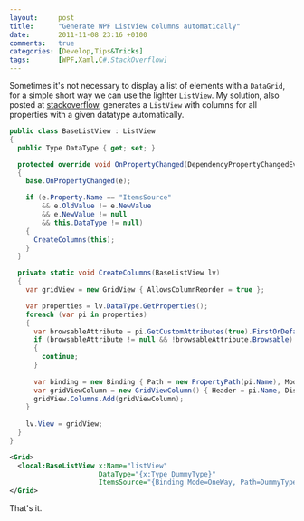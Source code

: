 ```yaml
---
layout:     post
title:      "Generate WPF ListView columns automatically"
date:       2011-11-08 23:16 +0100
comments:   true
categories: [Develop,Tips&Tricks]
tags:       [WPF,Xaml,C#,StackOverflow]
---
```


Sometimes it's not necessary to display a list of elements with a `DataGrid`, for a simple short way we can use the lighter `ListView`.
My solution, also posted at [stackoverflow](http://stackoverflow.com/a/8050721/920384), generates a `ListView` with columns for all properties with a given datatype automatically.

```csharp
public class BaseListView : ListView
{
  public Type DataType { get; set; }

  protected override void OnPropertyChanged(DependencyPropertyChangedEventArgs e)
  {
    base.OnPropertyChanged(e);

    if (e.Property.Name == "ItemsSource"
        && e.OldValue != e.NewValue
        && e.NewValue != null
        && this.DataType != null)
    {
      CreateColumns(this);
    }
  }

  private static void CreateColumns(BaseListView lv)
  {
    var gridView = new GridView { AllowsColumnReorder = true };

    var properties = lv.DataType.GetProperties();
    foreach (var pi in properties)
    {
      var browsableAttribute = pi.GetCustomAttributes(true).FirstOrDefault(a => a is BrowsableAttribute) as BrowsableAttribute;
      if (browsableAttribute != null && !browsableAttribute.Browsable)
      {
        continue;
      }
      
      var binding = new Binding { Path = new PropertyPath(pi.Name), Mode = BindingMode.OneWay };
      var gridViewColumn = new GridViewColumn() { Header = pi.Name, DisplayMemberBinding = binding };
      gridView.Columns.Add(gridViewColumn);
    }
    
    lv.View = gridView;
  }
}
```

```xml
<Grid>
  <local:BaseListView x:Name="listView"
                      DataType="{x:Type DummyType}"
                      ItemsSource="{Binding Mode=OneWay, Path=DummyTypeList}" />
</Grid>
```

That's it.
